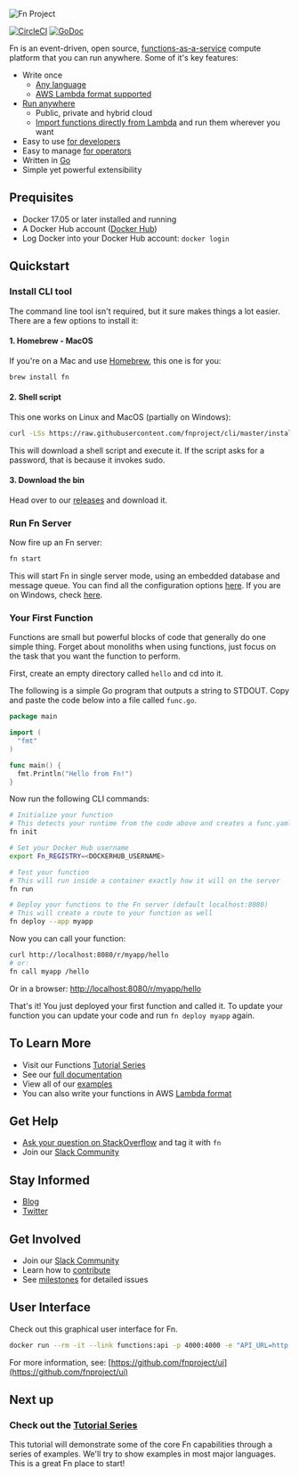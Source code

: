 ![Fn Project](http://fnproject.io/images/fn-300x125.png)

[![CircleCI](https://circleci.com/gh/fnproject/fn.svg?style=svg&circle-token=6a62ac329bc5b68b484157fbe88df7612ffd9ea0)](https://circleci.com/gh/fnproject/fn) [![GoDoc](https://godoc.org/github.com/fnproject/fn?status.svg)](https://godoc.org/github.com/fnproject/fn)

Fn is an event-driven, open source, [functions-as-a-service](docs/serverless.md) compute
platform that you can run anywhere. Some of it's key features:

* Write once
  * [Any language](docs/faq.md#which-languages-are-supported)
  * [AWS Lambda format supported](docs/lambda/README.md)
* [Run anywhere](docs/faq.md#where-can-i-run-functions)
  * Public, private and hybrid cloud
  * [Import functions directly from Lambda](docs/lambda/import.md) and run them wherever you want
* Easy to use [for developers](docs/README.md#for-developers)
* Easy to manage [for operators](docs/README.md#for-operators)
* Written in [Go](https://golang.org)
* Simple yet powerful extensibility


## Prequisites

* Docker 17.05 or later installed and running
* A Docker Hub account ([Docker Hub](https://hub.docker.com/))
* Log Docker into your Docker Hub account: `docker login`

## Quickstart

### Install CLI tool

The command line tool isn't required, but it sure makes things a lot easier. There are a few options to install it:

#### 1. Homebrew - MacOS

If you're on a Mac and use [Homebrew](https://brew.sh/), this one is for you: 

```sh
brew install fn
```

#### 2. Shell script

This one works on Linux and MacOS (partially on Windows):

```sh
curl -LSs https://raw.githubusercontent.com/fnproject/cli/master/install | sh
```

This will download a shell script and execute it. If the script asks for a password, that is because it invokes sudo.

#### 3. Download the bin

Head over to our [releases](https://github.com/fnproject/cli/releases) and download it.

### Run Fn Server

Now fire up an Fn server:

```sh
fn start
```

This will start Fn in single server mode, using an embedded database and message queue. You can find all the
configuration options [here](docs/operating/options.md). If you are on Windows, check [here](docs/operating/windows.md).

### Your First Function

Functions are small but powerful blocks of code that generally do one simple thing. Forget about monoliths when using functions, just focus on the task that you want the function to perform.

First, create an empty directory called `hello` and cd into it.

The following is a simple Go program that outputs a string to STDOUT. Copy and paste the code below into a file called `func.go`.

```go
package main

import (
  "fmt"
)

func main() {
  fmt.Println("Hello from Fn!")
}
```

Now run the following CLI commands:

```sh
# Initialize your function
# This detects your runtime from the code above and creates a func.yaml
fn init

# Set your Docker Hub username
export Fn_REGISTRY=<DOCKERHUB_USERNAME>

# Test your function
# This will run inside a container exactly how it will on the server
fn run

# Deploy your functions to the Fn server (default localhost:8080)
# This will create a route to your function as well
fn deploy --app myapp
```

Now you can call your function:

```sh
curl http://localhost:8080/r/myapp/hello
# or:
fn call myapp /hello
```

Or in a browser: [http://localhost:8080/r/myapp/hello](http://localhost:8080/r/myapp/hello)

That's it! You just deployed your first function and called it. To update your function
you can update your code and run `fn deploy myapp` again.

## To Learn More

* Visit our Functions [Tutorial Series](examples/tutorial/)
* See our [full documentation](docs/README.md)
* View all of our [examples](/examples)
* You can also write your functions in AWS [Lambda format](docs/lambda/README.md)

## Get Help

* [Ask your question on StackOverflow](https://stackoverflow.com/questions/tagged/fn) and tag it with `fn`
* Join our [Slack Community](https://join.slack.com/t/fnproject/shared_invite/MjIwNzc5MTE4ODg3LTE1MDE0NTUyNTktYThmYmRjZDUwOQ)

## Stay Informed

* [Blog](https://medium.com/fnproject)
* [Twitter](https://twitter.com/fnproj)

## Get Involved

* Join our [Slack Community](https://join.slack.com/t/fnproject/shared_invite/MjIwNzc5MTE4ODg3LTE1MDE0NTUyNTktYThmYmRjZDUwOQ)
* Learn how to [contribute](CONTRIBUTING.md)
* See [milestones](https://github.com/fnproject/fn/milestones) for detailed issues

## User Interface

Check out this graphical user interface for Fn.

```sh
docker run --rm -it --link functions:api -p 4000:4000 -e "API_URL=http://api:8080" fnproject/ui
```

For more information, see: [https://github.com/fnproject/ui](https://github.com/fnproject/ui)

## Next up

### Check out the [Tutorial Series](examples/tutorial/)

This tutorial will demonstrate some of the core Fn capabilities through a series of examples. We'll try to show examples in most major languages. This is a great Fn place to start!
